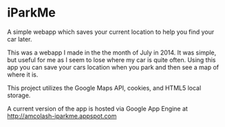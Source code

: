 iParkMe
=======

A simple webapp which saves your current location to help you find your car later.

This was a webapp I made in the the month of July in 2014. It was simple, but useful for me as I seem to lose where my car is quite often. Using this app you can save your cars location when you park and then see a map of where it is.

This project utilizes the Google Maps API, cookies, and HTML5 local storage.

A current version of the app is hosted via Google App Engine at http://amcolash-iparkme.appspot.com